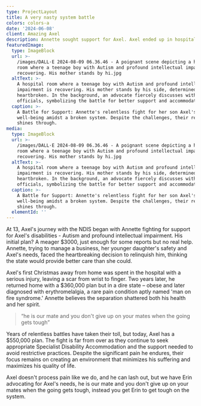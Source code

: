 ```yaml
---
type: ProjectLayout
title: A very nasty system battle
colors: colors-a
date: '2024-06-08'
client: Amazing Axel
description: Annette sought support for Axel. Axel ended up in hospital.
featuredImage:
  type: ImageBlock
  url: >-
    /images/DALL·E 2024-08-09 06.36.46 - A poignant scene depicting a hospital
    room where a teenage boy with Autism and profound intellectual impairment is
    recovering. His mother stands by hi.jpg
  altText: >-
    A hospital room where a teenage boy with Autism and profound intellectual
    impairment is recovering. His mother stands by his side, determined yet
    heartbroken. In the background, an advocate fiercely discusses with
    officials, symbolizing the battle for better support and accommodation.
  caption: >-
    A Battle for Support: Annette's relentless fight for her son Axel's
    well-being amidst a broken system. Despite the challenges, their resilience
    shines through.
media:
  type: ImageBlock
  url: >-
    /images/DALL·E 2024-08-09 06.36.46 - A poignant scene depicting a hospital
    room where a teenage boy with Autism and profound intellectual impairment is
    recovering. His mother stands by hi.jpg
  altText: >-
    A hospital room where a teenage boy with Autism and profound intellectual
    impairment is recovering. His mother stands by his side, determined yet
    heartbroken. In the background, an advocate fiercely discusses with
    officials, symbolizing the battle for better support and accommodation.
  caption: >-
    A Battle for Support: Annette's relentless fight for her son Axel's
    well-being amidst a broken system. Despite the challenges, their resilience
    shines through.
  elementId: ''
---
```

At 13, Axel's journey with the NDIS began with Annette fighting for support for Axel's disabilities - Autism and profound intellectual impairment. His initial plan? A meager $3000, just enough for some reports but no real help. Annette, trying to manage a business, her younger daughter's safety and Axel's needs, faced the heartbreaking decision to relinquish him, thinking the state would provide better care than she could.

Axel's first Christmas away from home was spent in the hospital with a serious injury, leaving a scar from wrist to finger. Two years later, he returned home with a $360,000 plan but in a dire state – obese and later diagnosed with erythromelalgia, a rare pain condition aptly named 'man on fire syndrome.' Annette believes the separation shattered both his health and her spirit.

> “he is our mate and you don't give up on your mates when the going gets tough”

Years of relentless battles have taken their toll, but today, Axel has a $550,000 plan. The fight is far from over as they continue to seek appropriate Specialist Disability Accommodation and the support needed to avoid restrictive practices. Despite the significant pain he endures, their focus remains on creating an environment that minimizes his suffering and maximizes his quality of life.

Axel doesn't process pain like we do, and he can lash out, but we have Erin advocating for Axel's needs, he is our mate and you don't give up on your mates when the going gets tough, instead you get Erin to get tough on the system.
